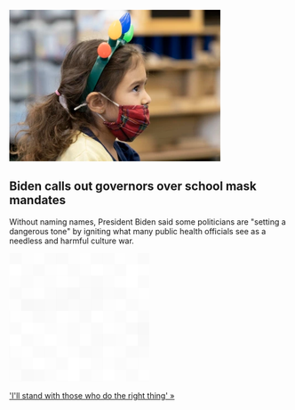 
![Biden calls out governors over school mask mandates](./20210819112754.png)
## Biden calls out governors over school mask mandates

Without naming names, President Biden said some politicians are "setting a dangerous tone" by igniting what many public health officials see as a needless and harmful culture war.

![pic](../square_bg.png)

['I'll stand with those who do the right thing' »](https://www.yahoo.com/news/biden-hits-gop-governors-over-school-mask-mandate-opposition-222919961.html)
